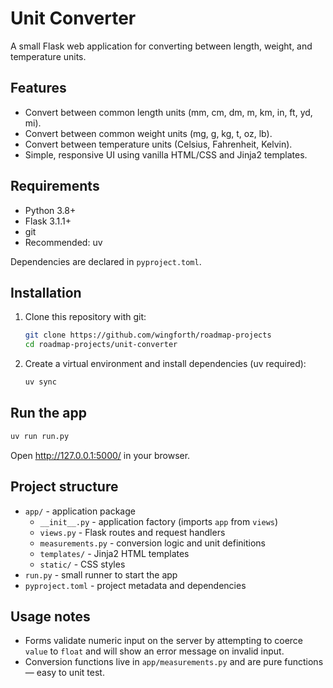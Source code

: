 # Unit Converter

A small Flask web application for converting between length, weight, and temperature units.

## Features

- Convert between common length units (mm, cm, dm, m, km, in, ft, yd, mi).
- Convert between common weight units (mg, g, kg, t, oz, lb).
- Convert between temperature units (Celsius, Fahrenheit, Kelvin).
- Simple, responsive UI using vanilla HTML/CSS and Jinja2 templates.

## Requirements

- Python 3.8+
- Flask 3.1.1+
- git
- Recommended: uv

Dependencies are declared in `pyproject.toml`.

## Installation

1. Clone this repository with git:

   ```sh
   git clone https://github.com/wingforth/roadmap-projects
   cd roadmap-projects/unit-converter
   ```

2. Create a virtual environment and install dependencies (uv required):

   ```sh
   uv sync
   ```

## Run the app

```sh
uv run run.py
```

Open http://127.0.0.1:5000/ in your browser.

## Project structure

- `app/` - application package
  - `__init__.py` - application factory (imports `app` from `views`)
  - `views.py` - Flask routes and request handlers
  - `measurements.py` - conversion logic and unit definitions
  - `templates/` - Jinja2 HTML templates
  - `static/` - CSS styles
- `run.py` - small runner to start the app
- `pyproject.toml` - project metadata and dependencies

## Usage notes

- Forms validate numeric input on the server by attempting to coerce `value` to `float` and will show an error message on invalid input.
- Conversion functions live in `app/measurements.py` and are pure functions — easy to unit test.
